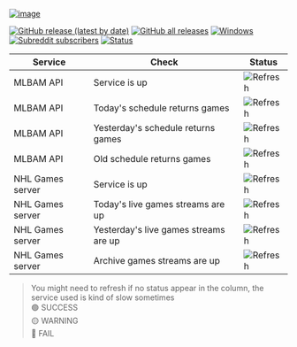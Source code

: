 [![image](https://user-images.githubusercontent.com/23088305/39225217-073f7dc8-4819-11e8-86f8-bcfdbc395d10.png)](https://nhlgames.github.io/NHLGames/)

[![GitHub release (latest by date)](https://img.shields.io/github/v/release/nhlgames/nhlgames?style=flat-square)](https://www.github.com/NHLGames/NHLGames/releases/latest)
[![GitHub all releases](https://img.shields.io/github/downloads/NHLGames/NHLGames/total?style=flat-square)](https://www.github.com/NHLGames/NHLGames/releases/latest)
[![Windows](https://img.shields.io/badge/plateform-windows-inactive?style=flat-square)](https://www.github.com/NHLGames/NHLGames/releases/latest)
[![Subreddit subscribers](https://img.shields.io/reddit/subreddit-subscribers/nhl_games?style=flat-square)](https://www.reddit.com/r/nhl_games)
[![Status](https://mlbam-games-status.herokuapp.com/us/badge)](https://jwallet.github.io/nhl-games-status/)

| Service          | Check                                 | Status                                                                              |
| ---------------- | ------------------------------------- | ----------------------------------------------------------------------------------- |
| MLBAM API        | Service is up                         | ![Refresh](https://mlbam-games-status.herokuapp.com/mlbam/ping)                     |
| MLBAM API        | Today's schedule returns games        | ![Refresh](https://mlbam-games-status.herokuapp.com/mlbam/schedule)                 |
| MLBAM API        | Yesterday's schedule returns games    | ![Refresh](https://mlbam-games-status.herokuapp.com/mlbam/schedule?yesterday)       |
| MLBAM API        | Old schedule returns games            | ![Refresh](https://mlbam-games-status.herokuapp.com/mlbam/schedule?date=2021-04-01) |
| NHL Games server | Service is up                         | ![Refresh](https://mlbam-games-status.herokuapp.com/us/ping)                        |
| NHL Games server | Today's live games streams are up     | ![Refresh](https://mlbam-games-status.herokuapp.com/us/game)                        |
| NHL Games server | Yesterday's live games streams are up | ![Refresh](https://mlbam-games-status.herokuapp.com/us/game?yesterday)              |
| NHL Games server | Archive games streams are up          | ![Refresh](https://mlbam-games-status.herokuapp.com/us/game?date=2021-04-01)        |

> You might need to refresh if no status appear in the column, the service used is kind of slow sometimes   
> 🟢 SUCCESS    
> 🟡 WARNING   
> 🔴 FAIL    
